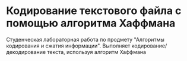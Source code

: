 # Кодирование текстового файла с помощью алгоритма Хаффмана
Студенческая лабораторная работа по продмету "Алгоритмы кодирования и сжатия информации".
Выполняет кодирование/декодирование текста, используя алгоритм Хаффмана
